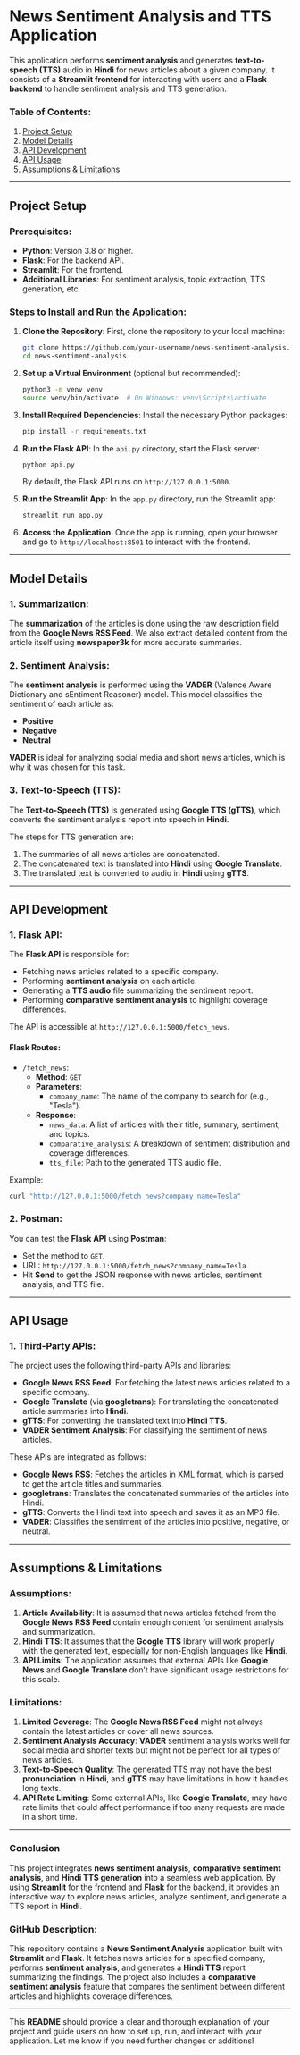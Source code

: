 # News Sentiment Analysis and TTS Application

This application performs **sentiment analysis** and generates **text-to-speech (TTS)** audio in **Hindi** for news articles about a given company. It consists of a **Streamlit frontend** for interacting with users and a **Flask backend** to handle sentiment analysis and TTS generation.

### Table of Contents:
1. [Project Setup](#project-setup)
2. [Model Details](#model-details)
3. [API Development](#api-development)
4. [API Usage](#api-usage)
5. [Assumptions & Limitations](#assumptions-limitations)

---

## Project Setup

### Prerequisites:
- **Python**: Version 3.8 or higher.
- **Flask**: For the backend API.
- **Streamlit**: For the frontend.
- **Additional Libraries**: For sentiment analysis, topic extraction, TTS generation, etc.

### Steps to Install and Run the Application:

1. **Clone the Repository**:
   First, clone the repository to your local machine:
   ```bash
   git clone https://github.com/your-username/news-sentiment-analysis.git
   cd news-sentiment-analysis
   ```

2. **Set up a Virtual Environment** (optional but recommended):
   ```bash
   python3 -m venv venv
   source venv/bin/activate  # On Windows: venv\Scripts\activate
   ```

3. **Install Required Dependencies**:
   Install the necessary Python packages:
   ```bash
   pip install -r requirements.txt
   ```

4. **Run the Flask API**:
   In the `api.py` directory, start the Flask server:
   ```bash
   python api.py
   ```
   By default, the Flask API runs on `http://127.0.0.1:5000`.

5. **Run the Streamlit App**:
   In the `app.py` directory, run the Streamlit app:
   ```bash
   streamlit run app.py
   ```

6. **Access the Application**:
   Once the app is running, open your browser and go to `http://localhost:8501` to interact with the frontend.

---

## Model Details

### 1. **Summarization**:
   The **summarization** of the articles is done using the raw description field from the **Google News RSS Feed**. We also extract detailed content from the article itself using **newspaper3k** for more accurate summaries.

### 2. **Sentiment Analysis**:
   The **sentiment analysis** is performed using the **VADER** (Valence Aware Dictionary and sEntiment Reasoner) model. This model classifies the sentiment of each article as:
   - **Positive**
   - **Negative**
   - **Neutral**

   **VADER** is ideal for analyzing social media and short news articles, which is why it was chosen for this task.

### 3. **Text-to-Speech (TTS)**:
   The **Text-to-Speech (TTS)** is generated using **Google TTS (gTTS)**, which converts the sentiment analysis report into speech in **Hindi**.

   The steps for TTS generation are:
   1. The summaries of all news articles are concatenated.
   2. The concatenated text is translated into **Hindi** using **Google Translate**.
   3. The translated text is converted to audio in **Hindi** using **gTTS**.

---

## API Development

### 1. **Flask API**:
   The **Flask API** is responsible for:
   - Fetching news articles related to a specific company.
   - Performing **sentiment analysis** on each article.
   - Generating a **TTS audio** file summarizing the sentiment report.
   - Performing **comparative sentiment analysis** to highlight coverage differences.

   The API is accessible at `http://127.0.0.1:5000/fetch_news`.

#### **Flask Routes**:
   - `/fetch_news`: 
     - **Method**: `GET`
     - **Parameters**:
       - `company_name`: The name of the company to search for (e.g., "Tesla").
     - **Response**:
       - `news_data`: A list of articles with their title, summary, sentiment, and topics.
       - `comparative_analysis`: A breakdown of sentiment distribution and coverage differences.
       - `tts_file`: Path to the generated TTS audio file.

   Example:
   ```bash
   curl "http://127.0.0.1:5000/fetch_news?company_name=Tesla"
   ```

### 2. **Postman**:
   You can test the **Flask API** using **Postman**:
   - Set the method to `GET`.
   - URL: `http://127.0.0.1:5000/fetch_news?company_name=Tesla`
   - Hit **Send** to get the JSON response with news articles, sentiment analysis, and TTS file.

---

## API Usage

### 1. **Third-Party APIs**:
   The project uses the following third-party APIs and libraries:
   - **Google News RSS Feed**: For fetching the latest news articles related to a specific company.
   - **Google Translate** (via **googletrans**): For translating the concatenated article summaries into **Hindi**.
   - **gTTS**: For converting the translated text into **Hindi TTS**.
   - **VADER Sentiment Analysis**: For classifying the sentiment of news articles.

   These APIs are integrated as follows:
   - **Google News RSS**: Fetches the articles in XML format, which is parsed to get the article titles and summaries.
   - **googletrans**: Translates the concatenated summaries of the articles into Hindi.
   - **gTTS**: Converts the Hindi text into speech and saves it as an MP3 file.
   - **VADER**: Classifies the sentiment of the articles into positive, negative, or neutral.

---

## Assumptions & Limitations

### Assumptions:
1. **Article Availability**: It is assumed that news articles fetched from the **Google News RSS Feed** contain enough content for sentiment analysis and summarization.
2. **Hindi TTS**: It assumes that the **Google TTS** library will work properly with the generated text, especially for non-English languages like **Hindi**.
3. **API Limits**: The application assumes that external APIs like **Google News** and **Google Translate** don’t have significant usage restrictions for this scale.

### Limitations:
1. **Limited Coverage**: The **Google News RSS Feed** might not always contain the latest articles or cover all news sources.
2. **Sentiment Analysis Accuracy**: **VADER** sentiment analysis works well for social media and shorter texts but might not be perfect for all types of news articles.
3. **Text-to-Speech Quality**: The generated TTS may not have the best **pronunciation** in **Hindi**, and **gTTS** may have limitations in how it handles long texts.
4. **API Rate Limiting**: Some external APIs, like **Google Translate**, may have rate limits that could affect performance if too many requests are made in a short time.

---

### Conclusion

This project integrates **news sentiment analysis**, **comparative sentiment analysis**, and **Hindi TTS generation** into a seamless web application. By using **Streamlit** for the frontend and **Flask** for the backend, it provides an interactive way to explore news articles, analyze sentiment, and generate a TTS report in **Hindi**.

### **GitHub Description**:
This repository contains a **News Sentiment Analysis** application built with **Streamlit** and **Flask**. It fetches news articles for a specified company, performs **sentiment analysis**, and generates a **Hindi TTS** report summarizing the findings. The project also includes a **comparative sentiment analysis** feature that compares the sentiment between different articles and highlights coverage differences.

---

This **README** should provide a clear and thorough explanation of your project and guide users on how to set up, run, and interact with your application. Let me know if you need further changes or additions!
